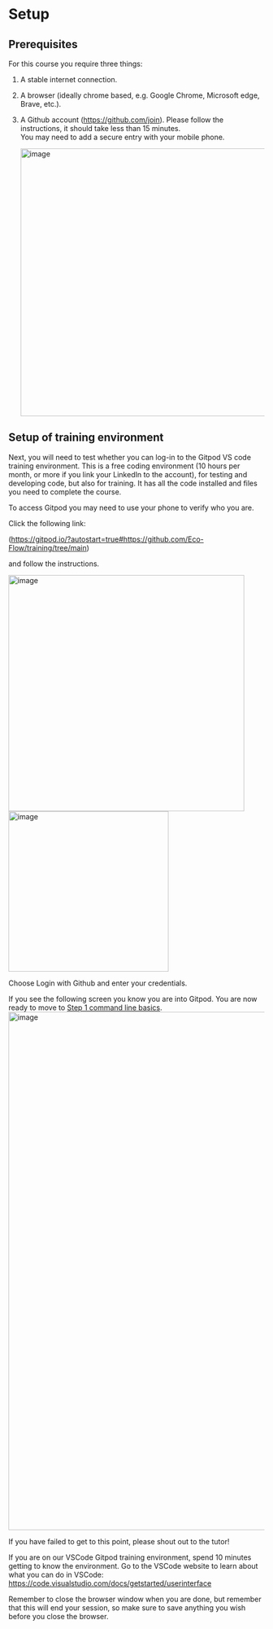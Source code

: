 # Setup

## Prerequisites

For this course you require three things:

1. A stable internet connection.

2. A browser (ideally chrome based, e.g. Google Chrome, Microsoft edge, Brave, etc.).

3. A Github account (https://github.com/join).
Please follow the instructions, it should take less than 15 minutes.
<br/>You may need to add a secure entry with your mobile phone.

   <img width="526" alt="image" src="https://github.com/Eco-Flow/training/assets/9978862/527f9537-8da2-49e4-b131-e4387717b603">


## Setup of training environment

Next, you will need to test whether you can log-in to the Gitpod VS code training environment. 
This is a free coding environment (10 hours per month, or more if you link your LinkedIn to the account), for testing and developing code, but also for training. It has all the code installed and files you need to complete the course.

To access Gitpod you may need to use your phone to verify who you are.

Click the following link:

(https://gitpod.io/?autostart=true#https://github.com/Eco-Flow/training/tree/main) 

and follow the instructions.

<img width="464" alt="image" src="https://github.com/Eco-Flow/training/assets/9978862/926164f1-903c-44e2-8ed2-918f8025e59b">
<img width="315" alt="image" src="https://github.com/Eco-Flow/training/assets/9978862/d00c1003-7d3c-4e81-b2ab-e5fe28daf771">

Choose Login with Github and enter your credentials.

If you see the following screen you know you are into Gitpod. You are now ready to move to [Step 1 command line basics](../docs/commandline.md).
<img width="1018" alt="image" src="https://github.com/Eco-Flow/training/assets/9978862/6c742b50-3d51-4ae7-90b7-d6c2bca42879">

If you have failed to get to this point, please shout out to the tutor!

If you are on our VSCode Gitpod training environment, spend 10 minutes getting to know the environment.
Go to the VSCode website to learn about what you can do in VSCode: https://code.visualstudio.com/docs/getstarted/userinterface

Remember to close the browser window when you are done, but remember that this will end your session, so make sure to save anything you wish before you close the browser.
